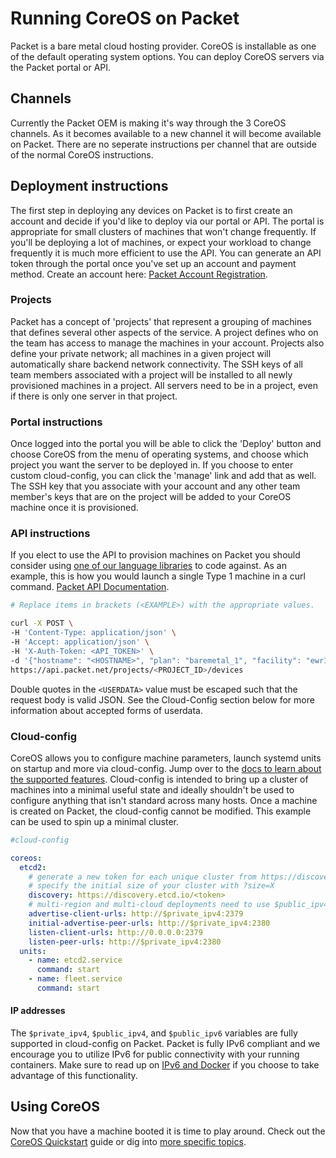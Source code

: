 # Running CoreOS on Packet

Packet is a bare metal cloud hosting provider. CoreOS is installable as one of the default operating system options. You can deploy CoreOS servers via the Packet portal or API.

## Channels

Currently the Packet OEM is making it's way through the 3 CoreOS channels. As it becomes available to a new channel it will become available on Packet. There are no seperate instructions per channel that are outside of the normal CoreOS instructions.

## Deployment instructions

The first step in deploying any devices on Packet is to first create an account and decide if you'd like to deploy via our portal or API. The portal is appropriate for small clusters of machines that won't change frequently. If you'll be deploying a lot of machines, or expect your workload to change frequently it is much more efficient to use the API. You can generate an API token through the portal once you've set up an account and payment method. Create an account here: [Packet Account Registration](https://www.packet.net/promo/coreos/).

### Projects

Packet has a concept of 'projects' that represent a grouping of machines that defines several other aspects of the service. A project defines who on the team has access to manage the machines in your account. Projects also define your private network; all machines in a given project will automatically share backend network connectivity. The SSH keys of all team members associated with a project will be installed to all newly provisioned machines in a project. All servers need to be in a project, even if there is only one server in that project.

### Portal instructions

Once logged into the portal you will be able to click the 'Deploy' button and choose CoreOS from the menu of operating systems, and choose which project you want the server to be deployed in. If you choose to enter custom cloud-config, you can click the 'manage' link and add that as well. The SSH key that you associate with your account and any other team member's keys that are on the project will be added to your CoreOS machine once it is provisioned.

### API instructions

If you elect to use the API to provision machines on Packet you should consider using [one of our language libraries](https://www.packet.net/integrations/libraries/) to code against. As an example, this is how you would launch a single Type 1 machine in a curl command. [Packet API Documentation](https://www.packet.net/dev/api/).

```bash
# Replace items in brackets (<EXAMPLE>) with the appropriate values.

curl -X POST \
-H 'Content-Type: application/json' \
-H 'Accept: application/json' \
-H 'X-Auth-Token: <API_TOKEN>' \
-d '{"hostname": "<HOSTNAME>", "plan": "baremetal_1", "facility": "ewr1", "operating_system": "coreos_alpha", "userdata": "<USERDATA>"}' \
https://api.packet.net/projects/<PROJECT_ID>/devices
```

Double quotes in the `<USERDATA>` value must be escaped such that the request body is valid JSON. See the Cloud-Config section below for more information about accepted forms of userdata.

### Cloud-config

CoreOS allows you to configure machine parameters, launch systemd units on startup and more via cloud-config. Jump over to the [docs to learn about the supported features](https://github.com/coreos/coreos-cloudinit/blob/master/Documentation/cloud-config.md). Cloud-config is intended to bring up a cluster of machines into a minimal useful state and ideally shouldn't be used to configure anything that isn't standard across many hosts. Once a machine is created on Packet, the cloud-config cannot be modified. This example can be used to spin up a minimal cluster.

```yaml
#cloud-config

coreos:
  etcd2:
    # generate a new token for each unique cluster from https://discovery.etcd.io/new?size=3
    # specify the initial size of your cluster with ?size=X
    discovery: https://discovery.etcd.io/<token>
    # multi-region and multi-cloud deployments need to use $public_ipv4
    advertise-client-urls: http://$private_ipv4:2379
    initial-advertise-peer-urls: http://$private_ipv4:2380
    listen-client-urls: http://0.0.0.0:2379
    listen-peer-urls: http://$private_ipv4:2380
  units:
    - name: etcd2.service
      command: start
    - name: fleet.service
      command: start
```

#### IP addresses

The `$private_ipv4`, `$public_ipv4`, and `$public_ipv6` variables are fully supported in cloud-config on Packet. Packet is fully IPv6 compliant and we encourage you to utilize IPv6 for public connectivity with your running containers. Make sure to read up on [IPv6 and Docker](https://docs.docker.com/articles/networking/#ipv6) if you choose to take advantage of this functionality.

## Using CoreOS

Now that you have a machine booted it is time to play around. Check out the [CoreOS Quickstart](quickstart.md) guide or dig into [more specific topics](https://coreos.com/docs).
